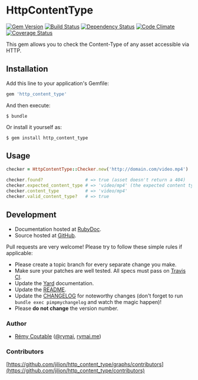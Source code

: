 # HttpContentType
[![Gem Version](https://badge.fury.io/rb/http_content_type.png)](http://badge.fury.io/rb/http_content_type) [![Build Status](https://travis-ci.org/jilion/http_content_type.png?branch=master)](https://travis-ci.org/jilion/http_content_type) [![Dependency Status](https://gemnasium.com/jilion/http_content_type.png)](https://gemnasium.com/jilion/http_content_type) [![Code Climate](https://codeclimate.com/github/jilion/http_content_type.png)](https://codeclimate.com/github/jilion/http_content_type) [![Coverage Status](https://coveralls.io/repos/jilion/http_content_type/badge.png?branch=master)](https://coveralls.io/r/jilion/http_content_type)

This gem allows you to check the Content-Type of any asset accessible via HTTP.

## Installation

Add this line to your application's Gemfile:

```ruby
gem 'http_content_type'
```
And then execute:

```shell
$ bundle
```

Or install it yourself as:

```shell
$ gem install http_content_type
```

## Usage

```ruby
checker = HttpContentType::Checker.new('http://domain.com/video.mp4')

checker.found?                # => true (asset doesn't return a 404)
checker.expected_content_type # => 'video/mp4' (the expected content type is based on file extension)
checker.content_type          # => 'video/mp4'
checker.valid_content_type?   # => true
```

## Development

* Documentation hosted at [RubyDoc](http://rubydoc.info/github/jilion/http_content_type/master/frames).
* Source hosted at [GitHub](https://github.com/jilion/http_content_type).

Pull requests are very welcome! Please try to follow these simple rules if applicable:

* Please create a topic branch for every separate change you make.
* Make sure your patches are well tested. All specs must pass on [Travis CI](https://travis-ci.org/jilion/http_content_type).
* Update the [Yard](http://yardoc.org/) documentation.
* Update the [README](https://github.com/jilion/http_content_type/blob/master/README.md).
* Update the [CHANGELOG](https://github.com/jilion/http_content_type/blob/master/CHANGELOG.md) for noteworthy changes (don't forget to run `bundle exec pimpmychangelog` and watch the magic happen)!
* Please **do not change** the version number.

### Author

* [Rémy Coutable](https://github.com/rymai) ([@rymai](http://twitter.com/rymai), [rymai.me](http://rymai.me))

### Contributors

[https://github.com/jilion/http_content_type/graphs/contributors](https://github.com/jilion/http_content_type/contributors)
